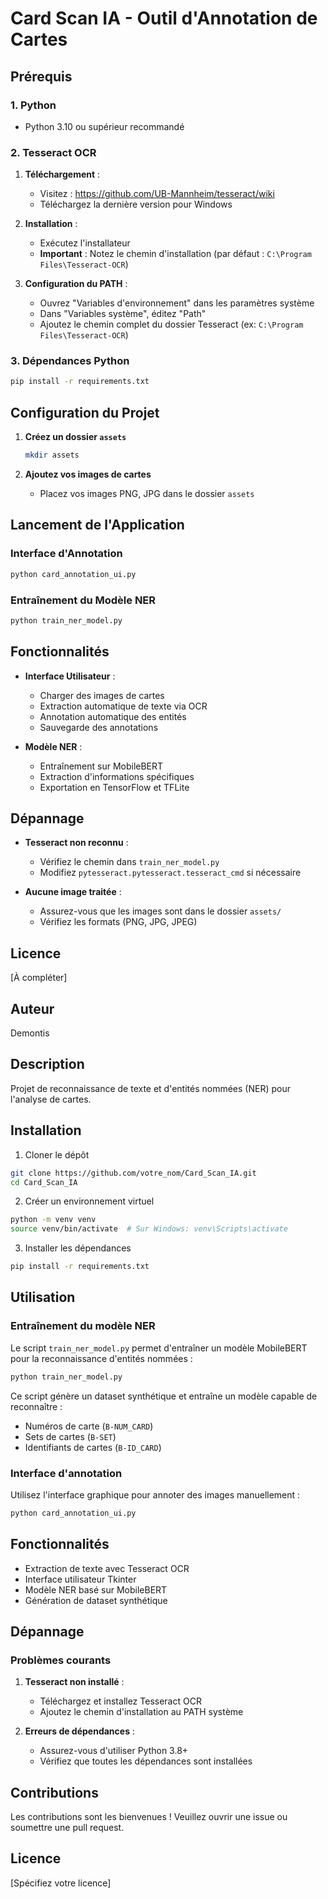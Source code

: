 # Card Scan IA - Outil d'Annotation de Cartes

## Prérequis

### 1. Python
- Python 3.10 ou supérieur recommandé

### 2. Tesseract OCR
1. **Téléchargement** :
   - Visitez : https://github.com/UB-Mannheim/tesseract/wiki
   - Téléchargez la dernière version pour Windows

2. **Installation** :
   - Exécutez l'installateur
   - **Important** : Notez le chemin d'installation (par défaut : `C:\Program Files\Tesseract-OCR`)

3. **Configuration du PATH** :
   - Ouvrez "Variables d'environnement" dans les paramètres système
   - Dans "Variables système", éditez "Path"
   - Ajoutez le chemin complet du dossier Tesseract (ex: `C:\Program Files\Tesseract-OCR`)

### 3. Dépendances Python
```bash
pip install -r requirements.txt
```

## Configuration du Projet

1. **Créez un dossier `assets`**
   ```bash
   mkdir assets
   ```

2. **Ajoutez vos images de cartes**
   - Placez vos images PNG, JPG dans le dossier `assets`

## Lancement de l'Application

### Interface d'Annotation
```bash
python card_annotation_ui.py
```

### Entraînement du Modèle NER
```bash
python train_ner_model.py
```

## Fonctionnalités

- **Interface Utilisateur** :
  - Charger des images de cartes
  - Extraction automatique de texte via OCR
  - Annotation automatique des entités
  - Sauvegarde des annotations

- **Modèle NER** :
  - Entraînement sur MobileBERT
  - Extraction d'informations spécifiques
  - Exportation en TensorFlow et TFLite

## Dépannage

- **Tesseract non reconnu** :
  - Vérifiez le chemin dans `train_ner_model.py`
  - Modifiez `pytesseract.pytesseract.tesseract_cmd` si nécessaire

- **Aucune image traitée** :
  - Assurez-vous que les images sont dans le dossier `assets/`
  - Vérifiez les formats (PNG, JPG, JPEG)

## Licence
[À compléter]

## Auteur
Demontis

## Description
Projet de reconnaissance de texte et d'entités nommées (NER) pour l'analyse de cartes.

## Installation

1. Cloner le dépôt
```bash
git clone https://github.com/votre_nom/Card_Scan_IA.git
cd Card_Scan_IA
```

2. Créer un environnement virtuel
```bash
python -m venv venv
source venv/bin/activate  # Sur Windows: venv\Scripts\activate
```

3. Installer les dépendances
```bash
pip install -r requirements.txt
```

## Utilisation

### Entraînement du modèle NER

Le script `train_ner_model.py` permet d'entraîner un modèle MobileBERT pour la reconnaissance d'entités nommées :

```bash
python train_ner_model.py
```

Ce script génère un dataset synthétique et entraîne un modèle capable de reconnaître :
- Numéros de carte (`B-NUM_CARD`)
- Sets de cartes (`B-SET`)
- Identifiants de cartes (`B-ID_CARD`)

### Interface d'annotation

Utilisez l'interface graphique pour annoter des images manuellement :

```bash
python card_annotation_ui.py
```

## Fonctionnalités

- Extraction de texte avec Tesseract OCR
- Interface utilisateur Tkinter
- Modèle NER basé sur MobileBERT
- Génération de dataset synthétique

## Dépannage

### Problèmes courants

1. **Tesseract non installé** : 
   - Téléchargez et installez Tesseract OCR
   - Ajoutez le chemin d'installation au PATH système

2. **Erreurs de dépendances** :
   - Assurez-vous d'utiliser Python 3.8+
   - Vérifiez que toutes les dépendances sont installées

## Contributions

Les contributions sont les bienvenues ! Veuillez ouvrir une issue ou soumettre une pull request.

## Licence

[Spécifiez votre licence]

